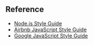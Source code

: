 ## Reference

* [Node.js Style Guide](https://github.com/felixge/node-style-guide#no-trailing-whitespace)
* [Airbnb JavaScript Style Guide](https://github.com/airbnb/javascript)
* [Google JavaScript Style Guide](https://google.github.io/styleguide/jsguide.html)
